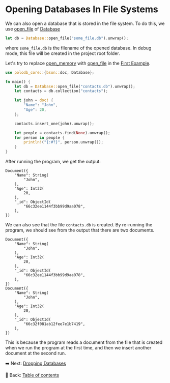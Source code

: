 # Opening Databases In File Systems

We can also open a database that is stored in the file system.
To do this, we use [open_file](https://docs.rs/polodb_core/latest/polodb_core/struct.Database.html#method.open_file) of [Database](https://docs.rs/polodb_core/latest/polodb_core/struct.Database.html)

```rust
let db = Database::open_file("some_file.db").unwrap();
```

where `some_file.db` is the filename of the opened database.
In debug mode, this file will be created in the project root folder.

Let's try to replace [open_memory](https://docs.rs/polodb_core/4.4.2/polodb_core/struct.Database.html#method.open_memory) with [open_file](https://docs.rs/polodb_core/latest/polodb_core/struct.Database.html#method.open_file) in the [First Example](./first_example.md).

```rust
use polodb_core::{bson::doc, Database};

fn main() {
    let db = Database::open_file("contacts.db").unwrap();
    let contacts = db.collection("contacts");

    let john = doc! {
        "Name": "John",
        "Age": 20,
    };

    contacts.insert_one(john).unwrap();

    let people = contacts.find(None).unwrap();
    for person in people {
        println!("{:#?}", person.unwrap());
    }
}
```

After running the program, we get the output:

```text
Document({
    "Name": String(
        "John",
    ),
    "Age": Int32(
        20,
    ),
    "_id": ObjectId(
        "66c32ee1144f3bb99d9aa078",
    ),
})
```

We can also see that the file `contacts.db` is created.
By re-running the program, we should see from the output that there are two documents.

```text
Document({
    "Name": String(
        "John",
    ),
    "Age": Int32(
        20,
    ),
    "_id": ObjectId(
        "66c32ee1144f3bb99d9aa078",
    ),
})
Document({
    "Name": String(
        "John",
    ),
    "Age": Int32(
        20,
    ),
    "_id": ObjectId(
        "66c32f081ab12fee7e1b7419",
    ),
})
```

This is because the program reads a document from the file that is created when we run the program at the first time, and then we insert another document at the second run.

:arrow_right:  Next: [Dropping Databases](./dropping_databases.md)

:blue_book: Back: [Table of contents](./../README.md)
